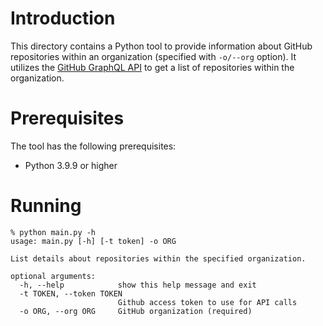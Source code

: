 # Introduction
This directory contains a Python tool to provide information about GitHub repositories within an organization (specified with `-o/--org` option).  It utilizes the [GitHub GraphQL API](https://docs.github.com/en/graphql) to get a list of repositories within the organization.

# Prerequisites
The tool has the following prerequisites:
- Python 3.9.9 or higher

# Running
```
% python main.py -h
usage: main.py [-h] [-t token] -o ORG

List details about repositories within the specified organization.

optional arguments:
  -h, --help            show this help message and exit
  -t TOKEN, --token TOKEN
                        Github access token to use for API calls
  -o ORG, --org ORG     GitHub organization (required)
```
